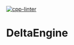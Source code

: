 [![cpp-linter](https://github.com/SPCdelta/DeltaEngine/actions/workflows/cpp-linter.yml/badge.svg)](https://github.com/SPCdelta/DeltaEngine/actions/workflows/cpp-linter.yml)
# DeltaEngine
